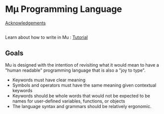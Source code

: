 # Mμ Programming Language
[Acknowledgements](https://github.com/CpalmerD20/Mu-Lang-Compiler/blob/main/thank_you.md) 
##
Learn about how to write in Mu : [Tutorial](https://github.com/CpalmerD20/Mu-Lang-Compiler/blob/main/tutorial.md)

## Goals
Mu is designed with the intention of revisiting what it would mean to have a "human readable" programming language that is also a "joy to type".
* Keywords must have clear meaning
* Symbols and operators must have the same meaning given contextual keywords
* Keywords should be whole words that would not be expected to be names for user-defined variables, functions, or objects
* The language syntax and grammars should be relatively ergonomic. 
